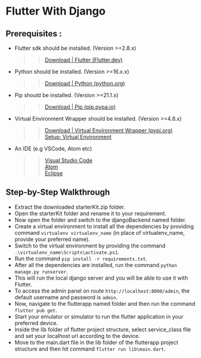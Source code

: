 # Flutter With Django

## Prerequisites :

- Flutter sdk should be installed. (Version >=2.8.x)
  > > [Download | Flutter (Flutter.dev)](https://docs.flutter.dev/get-started/install)
- Python should be installed. (Version >=16.x.x)
  > > [Download | Python (python.org)](https://www.python.org/downloads/)
- Pip should be installed. (Version >=21.1.x)
  > > [Download | Pip (pip.pypa.io)](https://pip.pypa.io/en/stable/installation/)
- Virtual Environment Wrapper should be installed. (Version >=4.8.x)

  > > [Download | Virtual Environment Wrapper (pypi.org)](https://pypi.org/project/virtualenvwrapper/)\
  > > [Setup: Virtual Environment](https://stackoverflow.com/questions/2615968/installing-virtualenvwrapper-on-windows#:~:text=Navigate%20to%20the%20folder%20%22virtualenvwrapper,Env%20Wrapper%20for%20Powershell%20activated%22)

- An IDE (e.g VSCode, Atom etc)
  > > [Visual Studio Code](https://code.visualstudio.com/)\
  > > [Atom](https://atom.io/)\
  > > [Eclipse](https://www.eclipse.org/downloads/)

## Step-by-Step Walkthrough

- Extract the downloaded starterKit.zip folder.
- Open the starterKit folder and rename it to your requirement.
- Now open the folder and switch to the djangoBackend named folder.
- Create a virtual environment to install all the dependencies by providing command `virtualenv virtualenv_name` (in place of virtualenv_name, provide your preferred name).
- Switch to the virtual environment by providing the command `.\virtualenv_name\Scripts\activate.ps1`.
- Run the command `pip install -r requirements.txt`.
- After all the dependencies are installed, run the command `python manage.py runserver`.
- This will run the local django server and you will be able to use it with Flutter.
- To access the admin panel on route ` http://localhost:8000/admin `, the default username and password is `admin`.
- Now, navigate to the flutterapp named folder and then run the command `flutter pub get`.
- Start your emulator or simulator to run the flutter application in your preferred device.
- Inside the lib folder of flutter project structure, select service_class file and set your localhost url according to the device.
- Move to the main.dart file in the lib folder of the flutterapp project structure and then hit command `flutter run lib\main.dart`.
